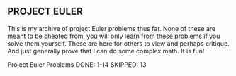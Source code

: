 PROJECT EULER
--
This is my archive of project Euler problems thus far.
None of these are meant to be cheated from,
you will only learn from these problems if you solve them
yourself. These are here for others to view and perhaps critique.
And just generally prove that I can do some complex math. It is fun!

Project Euler Problems
DONE: 1-14
SKIPPED: 13
